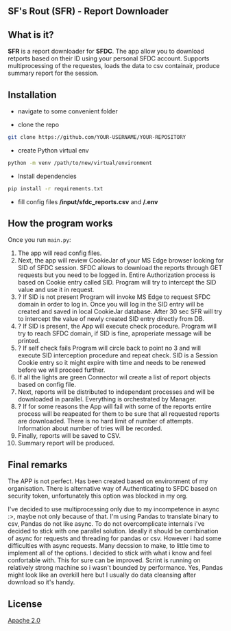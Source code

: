 ## SF's Rout (SFR) - Report Downloader

## What is it?

**SFR** is a report downloader for **SFDC**. The app allow you to download retports based on their ID using your personal SFDC account. Supports multiprocessing of the requestes, loads the data to csv containair, produce summary report for the session. 

## Installation

- navigate to some convenient folder

- clone the repo

```sh
git clone https://github.com/YOUR-USERNAME/YOUR-REPOSITORY
```
- create Python virtual env

```sh
python -m venv /path/to/new/virtual/environment
```
 
- Install dependencies

```sh
pip install -r requirements.txt
```

- fill config files **/input/sfdc_reports.csv** and **/.env**

## How the program works

Once you run `main.py`:

1) The app will read config files.
2) Next, the app will review CookieJar of your MS Edge browser looking for SID of SFDC session. SFDC allows to download the reports through GET requests but you need to be logged in. Entire Authorization process is based on Cookie entry called SID. Program will try to intercept the SID value and use it in request.
3) ? If SID is not present Program will invoke MS Edge to request SFDC domain in order to log in. Once you will log in the SID entry will be created and saved in local CookieJar database. After 30 sec SFR will try to intercept the value of newly created SID entry directly from DB.
4) ? If SID is present, the App will execute check procedure. Program will try to reach SFDC domain, if SID is fine, aproperiate message will be printed.
5) ? If self check fails Program will circle back to point no 3 and will execute SID interception procedure and repeat check. SID is a Session Cookie entry so it might expire with time and needs to be renewed before we will proceed further.
6) If all the lights are green Connector wil create a list of report objects based on config file. 
7) Next, reports will be distributed to independant processes and will be downloaded in parallel. Everything is orchestrated by Manager.
8) ? If for some reasons the App will fail with some of the reports entire process will be reapeated for them to be sure that all requested reports are downloaded. There is no hard limit of number of attempts. Information about number of tries will be recorded.
9) Finally, reports will be saved to CSV.
10) Summary report will be produced.

## Final remarks

The APP is not perfect. Has been created based on environment of my organisation. There is alternative way of Authenticating to SFDC based on security token, unfortunately this option was blocked in my org. 

I've decided to use multiprocessing only due to my incompetence in async :>, maybe not only because of that. I'm using Pandas to translate binary to csv, Pandas do not like async. To do not overcomplicate internals i've decided to stick with one parallel solution. Ideally it should be combination of async for requests and threading for pandas or csv. However i had some difficulties with async requests. Many decssion to make, to little time to implement all of the options. I decided to stick with what i know and feel confortable with. This for sure can be improved. Scrint is running on relatively strong machine so i wasn't bounded by performance. Yes, Pandas might look like an overkill here but I usually do data cleansing after download so it's handy. 

## License
[Apache 2.0](LICENSE.md)
